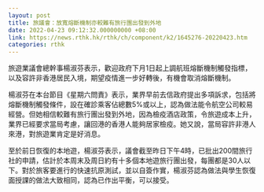 ```yaml
---
layout: post
title: 旅議會：放寬熔斷機制亦較難有旅行團出發到外地
date: 2022-04-23 09:12:32.000000000 +08:00
link: https://news.rthk.hk/rthk/ch/component/k2/1645276-20220423.htm
categories: rthk
---
```


旅遊業議會總幹事楊淑芬表示，歡迎政府下月1日起上調航班熔斷機制觸發指標，以及容許非香港居民入境，期望疫情進一步好轉後，有機會取消熔斷機制。

楊淑芬在本台節目《星期六問責》表示，業界早前去信政府提出多項訴求，包括將熔斷機制觸發條件，設在確診乘客佔總數5%或以上，認為做法能令航空公司較易經營。但她相信較難有旅行團出發到外地，因為檢疫酒店政策，令旅遊成本上升，業界已經要求當局考慮，讓回港的香港人能夠居家檢疫。她又說，當局容許非港人來港，對旅遊業肯定是好消息。

至於前日恢復的本地遊，楊淑芬表示，議會截至昨日下午4時，已批出200間旅行社的申請，估計於本周末及周日約有十多個本地遊旅行團出發，每團都是30人以下。對於旅客要進行的快速抗原測試，並以自簽作實，楊淑芬認為做法與學生恢復面授課的做法大致相同，認為已作出平衡，可以接受。
